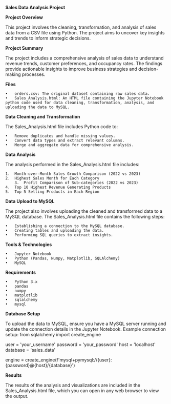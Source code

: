 **Sales Data Analysis Project**

**Project Overview**

This project involves the cleaning, transformation, and analysis of sales data from a CSV file using Python. The project aims to uncover key insights and trends to inform strategic decisions.

**Project Summary**

The project includes a comprehensive analysis of sales data to understand revenue trends, customer preferences, and occupancy rates. The findings provide actionable insights to improve business strategies and decision-making processes.

**Files**

	•	orders.csv: The original dataset containing raw sales data.
	•	Sales_Analysis.html: An HTML file containing the Jupyter Notebook python code used for data cleaning, transformation, analysis, and uploading the data to MySQL.

**Data Cleaning and Transformation**

The Sales_Analysis.html file includes Python code to:

	•	Remove duplicates and handle missing values.
	•	Convert data types and extract relevant columns.
	•	Merge and aggregate data for comprehensive analysis.

**Data Analysis**

The analysis performed in the Sales_Analysis.html file includes:

	1.	Month-over-Month Sales Growth Comparison (2022 vs 2023)
 	2.	Highest Sales Month for Each Category
        3.	Profit Comparison of Sub-categories (2022 vs 2023)
	4.	Top 10 Highest Revenue Generating Products
	5.	Top 5 Selling Products in Each Region

**Data Upload to MySQL**

The project also involves uploading the cleaned and transformed data to a MySQL database. The Sales_Analysis.html file contains the following steps:

	•	Establishing a connection to the MySQL database.
	•	Creating tables and uploading the data.
	•	Performing SQL queries to extract insights.

**Tools & Technologies**

	•	Jupyter Notebook
	•	Python (Pandas, Numpy, Matplotlib, SQLAlchemy)
	•	MySQL

**Requirements**

	•	Python 3.x
	•	pandas
	•	numpy
	•	matplotlib
	•	sqlalchemy
	•	mysql

**Database Setup**

To upload the data to MySQL, ensure you have a MySQL server running and update the connection details in the Jupyter Notebook. Example connection setup:
from sqlalchemy import create_engine

user = 'your_username'
password = 'your_password'
host = 'localhost'
database = 'sales_data'

engine = create_engine(f'mysql+pymysql://{user}:{password}@{host}/{database}')

**Results**

The results of the analysis and visualizations are included in the Sales_Analysis.html file, which you can open in any web browser to view the output.



   
